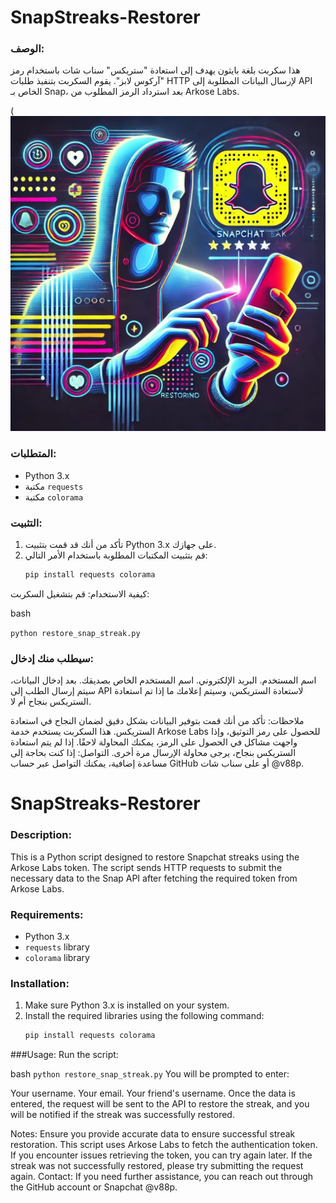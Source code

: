 # SnapStreaks-Restorer

### الوصف:
هذا سكربت بلغة بايثون يهدف إلى استعادة "ستريكس" سناب شات باستخدام رمز "آركوس لابز". يقوم السكربت بتنفيذ طلبات HTTP لإرسال البيانات المطلوبة إلى API الخاص بـ Snap، بعد استرداد الرمز المطلوب من Arkose Labs.



(![Snapstreak Logo](https://github.com/9qwr/Restore-Streak-Snapchat/blob/main/image_2024-11-13_19-39-19.jpg)


### المتطلبات:
- Python 3.x
- مكتبة `requests`
- مكتبة `colorama`

### التثبيت:
1. تأكد من أنك قد قمت بتثبيت Python 3.x على جهازك.
2. قم بتثبيت المكتبات المطلوبة باستخدام الأمر التالي:
   ```bash
   pip install requests colorama
كيفية الاستخدام:
قم بتشغيل السكربت:

bash

```python restore_snap_streak.py```


### سيطلب منك إدخال:

اسم المستخدم.
البريد الإلكتروني.
اسم المستخدم الخاص بصديقك.
بعد إدخال البيانات، سيتم إرسال الطلب إلى API لاستعادة الستريكس، وسيتم إعلامك ما إذا تم استعادة الستريكس بنجاح أم لا.

ملاحظات:
تأكد من أنك قمت بتوفير البيانات بشكل دقيق لضمان النجاح في استعادة الستريكس.
هذا السكربت يستخدم خدمة Arkose Labs للحصول على رمز التوثيق، وإذا واجهت مشاكل في الحصول على الرمز، يمكنك المحاولة لاحقًا.
إذا لم يتم استعادة الستريكس بنجاح، يرجى محاولة الإرسال مرة أخرى.
التواصل:
إذا كنت بحاجة إلى مساعدة إضافية، يمكنك التواصل عبر حساب GitHub أو على سناب شات @v88p.


# SnapStreaks-Restorer

### Description:
This is a Python script designed to restore Snapchat streaks using the Arkose Labs token. The script sends HTTP requests to submit the necessary data to the Snap API after fetching the required token from Arkose Labs.

### Requirements:
- Python 3.x
- `requests` library
- `colorama` library

### Installation:
1. Make sure Python 3.x is installed on your system.
2. Install the required libraries using the following command:
   ```bash
   pip install requests colorama
###Usage:
Run the script:

   bash
   `python restore_snap_streak.py`
You will be prompted to enter:

Your username.
Your email.
Your friend's username.
Once the data is entered, the request will be sent to the API to restore the streak, and you will be notified if the streak was successfully restored.

Notes:
Ensure you provide accurate data to ensure successful streak restoration.
This script uses Arkose Labs to fetch the authentication token. If you encounter issues retrieving the token, you can try again later.
If the streak was not successfully restored, please try submitting the request again.
Contact:
If you need further assistance, you can reach out through the GitHub account or Snapchat @v88p.
